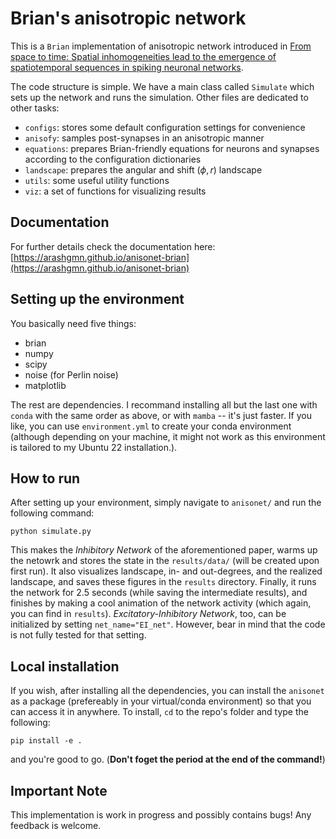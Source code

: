 # Brian's anisotropic network

This is a `Brian` implementation of anisotropic network introduced in [From space to time: Spatial inhomogeneities lead to the emergence of spatiotemporal sequences in spiking neuronal networks](https://journals.plos.org/ploscompbiol/article?id=10.1371/journal.pcbi.1007432). 

The code structure is simple. We have a main class called `Simulate` which sets up the network and runs the simulation. Other files are dedicated to other tasks:

- `configs`: stores some default configuration settings for convenience
- `anisofy`: samples post-synapses in an anisotropic manner
- `equations`: prepares Brian-friendly equations for neurons and synapses according to the configuration dictionaries
- `landscape`: prepares the angular and shift ($\phi, r$) landscape
- `utils`: some useful utility functions
- `viz`: a set of functions for visualizing results

## Documentation
For further details check the documentation here: [https://arashgmn.github.io/anisonet-brian](https://arashgmn.github.io/anisonet-brian)

## Setting up the environment
You basically need five things:

- brian
- numpy
- scipy
- noise (for Perlin noise)
- matplotlib

The rest are dependencies. I recommand installing all but the last one with `conda` with the same order as above, or with `mamba` -- it's just faster. If you like, you can use `environment.yml` to create your conda environment (although depending on your machine, it might not work as this environment is tailored to my Ubuntu 22 installation.).

## How to run
After setting up your environment, simply navigate to `anisonet/` and run the following command:

```python simulate.py```

This makes the *Inhibitory Network* of the aforementioned paper, warms up the netowrk and stores the state in the `results/data/` (will be created upon first run). It also visualizes landscape, in- and out-degrees, and the realized landscape, and saves these figures in the `results` directory. Finally, it runs the network for 2.5 seconds (while saving the intermediate results), and finishes by making a cool animation of the network activity (which again, you can find in `results`). *Excitatory-Inhibitory Network*, too, can be initialized by setting `net_name="EI_net"`. However, bear in mind that the code is not fully tested for that setting.

## Local installation
If you wish, after installing all the dependencies, you can install the `anisonet` as a package (prefereably in your virtual/conda environment) so that you can access it in anywhere. To install, `cd` to the repo's folder and type the following:

```pip install -e .```

and you're good to go. (**Don't foget the period at the end of the command!**)


## Important Note
This implementation is work in progress and possibly contains bugs! Any feedback is welcome.

